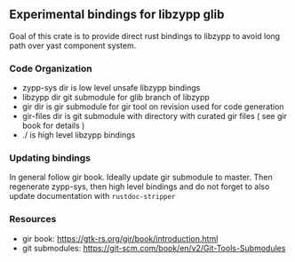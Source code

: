 ## Experimental bindings for libzypp glib

Goal of this crate is to provide direct rust bindings to libzypp to avoid long path over yast component system.

### Code Organization

- zypp-sys dir is low level unsafe libzypp bindings
- libzypp dir git submodule for glib branch of libzypp
- gir dir is gir submodule for gir tool on revision used for code generation
- gir-files dir is git submodule with directory with curated gir files ( see gir book for details )
- ./ is high level libzypp bindings

### Updating bindings

In general follow gir book. Ideally update gir submodule to master. Then regenerate zypp-sys,
then high level bindings and do not forget to also update documentation with `rustdoc-stripper`

### Resources

- gir book: https://gtk-rs.org/gir/book/introduction.html
- git submodules: https://git-scm.com/book/en/v2/Git-Tools-Submodules
